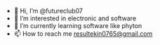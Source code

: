 - 👋 Hi, I’m @futureclub07
- 👀 I’m interested in electronic and software  
- 🌱 I’m currently learning software like phyton
- 📫 How to reach me resultekin0765@gmail.com

<!---
futureclub07/futureclub07 is a ✨ special ✨ repository because its `README.md` (this file) appears on your GitHub profile.
You can click the Preview link to take a look at your changes.
--->
